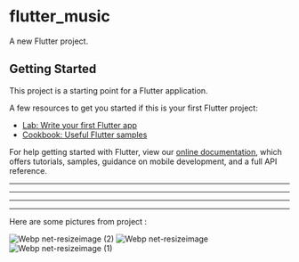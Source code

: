 # flutter_music

A new Flutter project.

## Getting Started

This project is a starting point for a Flutter application.

A few resources to get you started if this is your first Flutter project:

- [Lab: Write your first Flutter app](https://flutter.dev/docs/get-started/codelab)
- [Cookbook: Useful Flutter samples](https://flutter.dev/docs/cookbook)

For help getting started with Flutter, view our
[online documentation](https://flutter.dev/docs), which offers tutorials,
samples, guidance on mobile development, and a full API reference.


******************************************
******************************************  
******************************************  
****************************************** 

Here are some pictures from project : 


![Webp net-resizeimage (2)](https://user-images.githubusercontent.com/95580073/174479130-3dd43d87-4976-4eaa-8b2f-41bf2b97c890.jpg)
![Webp net-resizeimage](https://user-images.githubusercontent.com/95580073/174479131-ad960496-b4d2-47fa-8ef1-812a056ba259.jpg)
![Webp net-resizeimage (1)](https://user-images.githubusercontent.com/95580073/174479128-afd4eef8-8338-4e2a-a54c-21a49be2dd36.jpg)

